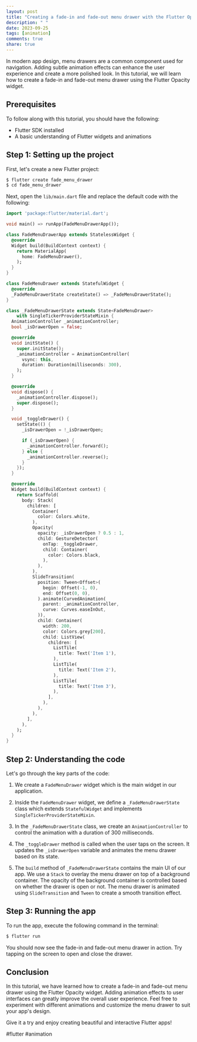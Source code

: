 ```yaml
---
layout: post
title: "Creating a fade-in and fade-out menu drawer with the Flutter Opacity widget."
description: " "
date: 2023-09-25
tags: [animation]
comments: true
share: true
---
```


In modern app design, menu drawers are a common component used for navigation. Adding subtle animation effects can enhance the user experience and create a more polished look. In this tutorial, we will learn how to create a fade-in and fade-out menu drawer using the Flutter Opacity widget.

## Prerequisites

To follow along with this tutorial, you should have the following:

- Flutter SDK installed
- A basic understanding of Flutter widgets and animations

## Step 1: Setting up the project

First, let's create a new Flutter project:

```dart
$ flutter create fade_menu_drawer
$ cd fade_menu_drawer
```

Next, open the `lib/main.dart` file and replace the default code with the following:

```dart
import 'package:flutter/material.dart';

void main() => runApp(FadeMenuDrawerApp());

class FadeMenuDrawerApp extends StatelessWidget {
  @override
  Widget build(BuildContext context) {
    return MaterialApp(
      home: FadeMenuDrawer(),
    );
  }
}

class FadeMenuDrawer extends StatefulWidget {
  @override
  _FadeMenuDrawerState createState() => _FadeMenuDrawerState();
}

class _FadeMenuDrawerState extends State<FadeMenuDrawer>
    with SingleTickerProviderStateMixin {
  AnimationController _animationController;
  bool _isDrawerOpen = false;

  @override
  void initState() {
    super.initState();
    _animationController = AnimationController(
      vsync: this,
      duration: Duration(milliseconds: 300),
    );
  }

  @override
  void dispose() {
    _animationController.dispose();
    super.dispose();
  }

  void _toggleDrawer() {
    setState(() {
      _isDrawerOpen = !_isDrawerOpen;

      if (_isDrawerOpen) {
        _animationController.forward();
      } else {
        _animationController.reverse();
      }
    });
  }

  @override
  Widget build(BuildContext context) {
    return Scaffold(
      body: Stack(
        children: [
          Container(
            color: Colors.white,
          ),
          Opacity(
            opacity: _isDrawerOpen ? 0.5 : 1,
            child: GestureDetector(
              onTap: _toggleDrawer,
              child: Container(
                color: Colors.black,
              ),
            ),
          ),
          SlideTransition(
            position: Tween<Offset>(
              begin: Offset(-1, 0),
              end: Offset(0, 0),
            ).animate(CurvedAnimation(
              parent: _animationController,
              curve: Curves.easeInOut,
            )),
            child: Container(
              width: 200,
              color: Colors.grey[200],
              child: ListView(
                children: [
                  ListTile(
                    title: Text('Item 1'),
                  ),
                  ListTile(
                    title: Text('Item 2'),
                  ),
                  ListTile(
                    title: Text('Item 3'),
                  ),
                ],
              ),
            ),
          ),
        ],
      ),
    );
  }
}
```

## Step 2: Understanding the code

Let's go through the key parts of the code:

1. We create a `FadeMenuDrawer` widget which is the main widget in our application.

2. Inside the `FadeMenuDrawer` widget, we define a `_FadeMenuDrawerState` class which extends `StatefulWidget` and implements `SingleTickerProviderStateMixin`.

3. In the `_FadeMenuDrawerState` class, we create an `AnimationController` to control the animation with a duration of 300 milliseconds.

4. The `_toggleDrawer` method is called when the user taps on the screen. It updates the `_isDrawerOpen` variable and animates the menu drawer based on its state.

5. The `build` method of `_FadeMenuDrawerState` contains the main UI of our app. We use a `Stack` to overlay the menu drawer on top of a background container. The opacity of the background container is controlled based on whether the drawer is open or not. The menu drawer is animated using `SlideTransition` and `Tween` to create a smooth transition effect.

## Step 3: Running the app

To run the app, execute the following command in the terminal:

```dart
$ flutter run
```

You should now see the fade-in and fade-out menu drawer in action. Try tapping on the screen to open and close the drawer.

## Conclusion

In this tutorial, we have learned how to create a fade-in and fade-out menu drawer using the Flutter Opacity widget. Adding animation effects to user interfaces can greatly improve the overall user experience. Feel free to experiment with different animations and customize the menu drawer to suit your app's design.

Give it a try and enjoy creating beautiful and interactive Flutter apps!

#flutter #animation